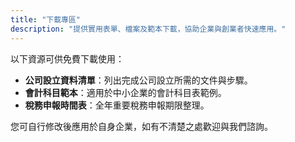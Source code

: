 ```yaml
---
title: "下載專區"
description: "提供實用表單、檔案及範本下載，協助企業與創業者快速應用。"
---
```


以下資源可供免費下載使用：

- **公司設立資料清單**：列出完成公司設立所需的文件與步驟。  
- **會計科目範本**：適用於中小企業的會計科目表範例。  
- **稅務申報時間表**：全年重要稅務申報期限整理。  

您可自行修改後應用於自身企業，如有不清楚之處歡迎與我們諮詢。